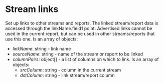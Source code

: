 # Stream links

Set up links to other streams and reports. The linked stream/report data is accessed through the linkName.field1 point. Advertised links cannot be used in the current report, but can be used in other streams/reports that use this one. Is an array of objects:

- *linkName*: string - link name
- *sourceName*: string - name of the stream or report to be linked
- *columnPairs*: object[] - a list of columns on which to link. Is an array of objects:
  - *srcColumn*: string - column in the current stream
  - *dstColumn*: string - link stream/report column
